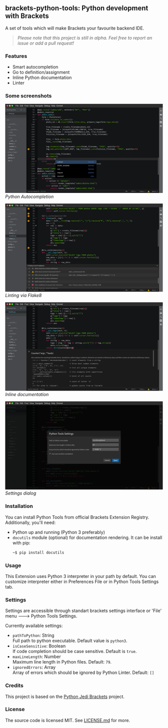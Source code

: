 ## brackets-python-tools: Python development with Brackets

A set of tools which will make Brackets your favourite backend IDE.

> *Please note that this project is still in alpha. Feel free to report an issue or add a pull request!*

### Features
  - Smart autocompletion
  - Go to definition/assignment
  - Inline Python documentation
  - Linter

### Some screenshots
![autocompletion](screenshots/autocompletion.png)
*Python Autocompletion*

![linting](screenshots/lint.png)
*Linting via Flake8*

![docs](screenshots/docs.png)
*Inline documentation*

![settings](screenshots/settings.png)
*Settings dialog*

### Installation
You can install Python Tools from official Brackets Extension Registry.
Additionally, you'll need:
  - Python up and running (Python 3 preferably)
  - `docutils` module (optional) for documentation rendering. It can be install with pip:
    ```bash
    ~$ pip install docutils
    ```

### Usage
This Extension uses Python 3 interpreter in your path by default. You can customize interpreter either in Preferences File or in Python Tools Settings tab.

### Settings
Settings are accessible through standart brackets settings interface or 'File' menu 🡒 Python Tools Settings.

Currently available settings:
  - `pathToPython`: String<br>
    Full path to python executable. Default value is `python3`.
  - `isCaseSensitive`: Boolean<br>
    If code completion should be case sensitive. Default is `true`.
  - `maxLineLength`: Number<br>
    Maximum line length in Python files. Default: `79`.
  - `ignoredErrors`: Array<br>
    Array of errors which should be ignored by Python Linter. Default: `[]`

### Credits
This project is based on the [Python Jedi Brackets](https://github.com/saravanan-k90/python-jedi-brackets) project.

### License
The source code is licensed MIT. See [LICENSE.md](LICENSE.md) for more.